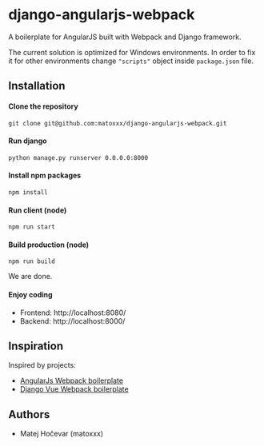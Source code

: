 # django-angularjs-webpack
A boilerplate for AngularJS built with Webpack and Django framework.

The current solution is optimized for Windows environments. In order to fix it for other environments change `"scripts"` object inside `package.json` file.

## Installation
#### Clone the repository
```git clone git@github.com:matoxxx/django-angularjs-webpack.git```

#### Run django
```python manage.py runserver 0.0.0.0:8000```

#### Install npm packages
```npm install```

#### Run client (node)
```npm run start```

#### Build production (node)
```npm run build```


We are done.

#### Enjoy coding
  * Frontend: http://localhost:8080/
  * Backend: http://localhost:8000/


## Inspiration
Inspired by projects:

  * [AngularJs Webpack boilerplate](https://github.com/preboot/angularjs-webpack)
  * [Django Vue Webpack boilerplate](https://github.com/longtranista/django-vue-webpack)

## Authors
  * Matej Hočevar (matoxxx)
